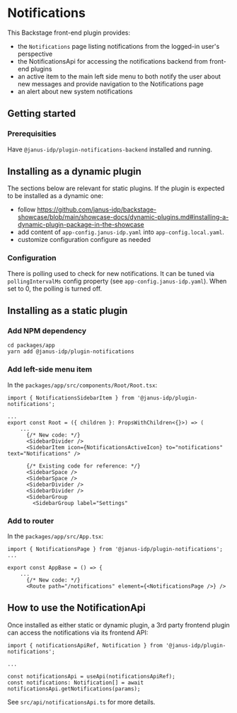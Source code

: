 # Notifications

This Backstage front-end plugin provides:

- the `Notifications` page listing notifications from the logged-in user's perspective
- the NotificationsApi for accessing the notifications backend from front-end plugins
- an active item to the main left side menu to both notify the user about new messages and provide navigation to the Notifications page
- an alert about new system notifications

## Getting started

### Prerequisities

Have `@janus-idp/plugin-notifications-backend` installed and running.

## Installing as a dynamic plugin

The sections below are relevant for static plugins. If the plugin is expected to be installed as a dynamic one:

- follow https://github.com/janus-idp/backstage-showcase/blob/main/showcase-docs/dynamic-plugins.md#installing-a-dynamic-plugin-package-in-the-showcase
- add content of `app-config.janus-idp.yaml` into `app-config.local.yaml`.
- customize configuration configure as needed

### Configuration

There is polling used to check for new notifications. It can be tuned via `pollingIntervalMs` config property (see `app-config.janus-idp.yaml`). When set to 0, the polling is turned off.

## Installing as a static plugin

### Add NPM dependency

```
cd packages/app
yarn add @janus-idp/plugin-notifications
```

### Add left-side menu item

In the `packages/app/src/components/Root/Root.tsx`:

```
import { NotificationsSidebarItem } from '@janus-idp/plugin-notifications';

...
export const Root = ({ children }: PropsWithChildren<{}>) => (
    ...
      {/* New code: */}
      <SidebarDivider />
      <SidebarItem icon={NotificationsActiveIcon} to="notifications" text="Notifications" />

      {/* Existing code for reference: */}
      <SidebarSpace />
      <SidebarSpace />
      <SidebarDivider />
      <SidebarDivider />
      <SidebarGroup
        <SidebarGroup label="Settings"
```

### Add to router

In the `packages/app/src/App.tsx`:

```
import { NotificationsPage } from '@janus-idp/plugin-notifications';
...

export const AppBase = () => {
    ...
      {/* New code: */}
      <Route path="/notifications" element={<NotificationsPage />} />
```

## How to use the NotificationApi

Once installed as either static or dynamic plugin, a 3rd party frontend plugin can access the notifications via its frontend API:

```
import { notificationsApiRef, Notification } from '@janus-idp/plugin-notifications';

...

const notificationsApi = useApi(notificationsApiRef);
const notifications: Notification[] = await notificationsApi.getNotifications(params);

```

See `src/api/notificationsApi.ts` for more details.
